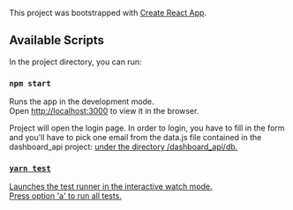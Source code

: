 This project was bootstrapped with [Create React App](https://github.com/facebook/create-react-app).

## Available Scripts

In the project directory, you can run:

### `npm start`

Runs the app in the development mode.<br />
Open [http://localhost:3000](http://localhost:3000) to view it in the browser.

Project will open the login page. In order to login, you have to fill in the form and you'll have to pick one email from the data.js file contained in the dashboard_api project: <a href="https://github.com/Carlos151294/dashboard-api" target="_blank"> under the directory /dashboard_api/db.

### `yarn test`

Launches the test runner in the interactive watch mode.<br />
Press option 'a' to run all tests.